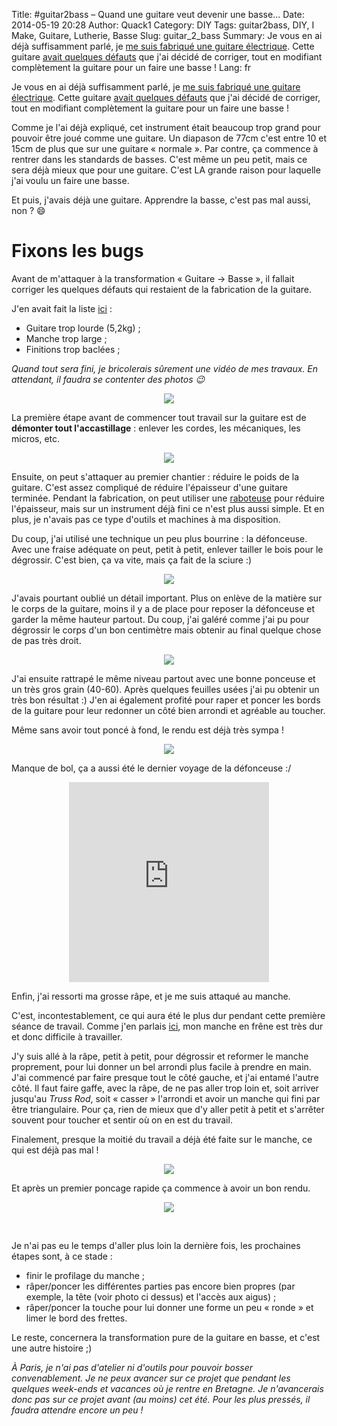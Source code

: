 Title: &#35;guitar2bass – Quand une guitare veut devenir une basse...
Date: 2014-05-19 20:28 
Author: Quack1
Category: DIY
Tags: guitar2bass, DIY, I Make, Guitare, Lutherie, Basse
Slug: guitar_2_bass
Summary: Je vous en ai déjà suffisamment parlé, je [me suis fabriqué une guitare électrique]({filename}/homemade_guitar.md). Cette guitare [avait quelques défauts]({filename}/homemade_guitar_rex.md) que j'ai décidé de corriger, tout en modifiant complètement la guitare pour un faire une basse ! 
Lang: fr

Je vous en ai déjà suffisamment parlé, je [me suis fabriqué une guitare électrique]({filename}/homemade_guitar.md). Cette guitare [avait quelques défauts]({filename}/homemade_guitar_rex.md) que j'ai décidé de corriger, tout en modifiant complètement la guitare pour un faire une basse ! 

Comme je l'ai déjà expliqué, cet instrument était beaucoup trop grand pour pouvoir être joué comme une guitare. Un diapason de 77cm c'est entre 10 et 15cm de plus que sur une guitare « normale ». Par contre, ça commence à rentrer dans les standards de basses. C'est même un peu petit, mais ce sera déjà mieux que pour une guitare. C'est LA grande raison pour laquelle j'ai voulu un faire une basse.

Et puis, j'avais déjà une guitare. Apprendre la basse, c'est pas mal aussi, non ? 😄

# Fixons les bugs

Avant de m'attaquer à la transformation « Guitare → Basse », il fallait corriger les quelques défauts qui restaient de la fabrication de la guitare. 

J'en avait fait la liste [ici]({filename}/homemade_guitar_rex.md) : 

- Guitare trop lourde (5,2kg) ;
- Manche trop large ;
- Finitions trop baclées ;

_Quand tout sera fini, je bricolerais sûrement une vidéo de mes travaux. En attendant, il faudra se contenter des photos 😉_

<div align=center><a href="/upload/guitar2bass_behind_the_scenes_HD.jpeg"><img src="/upload/guitar2bass_behind_the_scenes.png" align="center" /></a></div>

La première étape avant de commencer tout travail sur la guitare est de **démonter tout l'accastillage** : enlever les cordes, les mécaniques, les micros, etc.

<div align=center><a href="/upload/guitar2bass_demontage_HD.png"><img src="/upload/guitar2bass_demontage.png" align="center" /></a></div>

Ensuite, on peut s'attaquer au premier chantier : réduire le poids de la guitare. C'est assez compliqué de réduire l'épaisseur d'une guitare terminée. Pendant la fabrication, on peut utiliser une [raboteuse](http://fr.wikipedia.org/wiki/Raboteuse_%28bois%29) pour réduire l'épaisseur, mais sur un instrument déjà fini ce n'est plus aussi simple. Et en plus, je n'avais pas ce type d'outils et machines à ma disposition.

Du coup, j'ai utilisé une technique un peu plus bourrine : la défonceuse. Avec une fraise adéquate on peut, petit à petit, enlever tailler le bois pour le dégrossir. C'est bien, ça va vite, mais ça fait de la sciure :)

<div align=center><a href="/upload/guitar2bass_sciure_HD.jpg"><img src="/upload/guitar2bass_sciure.png" align="center" /></a></div>

J'avais pourtant oublié un détail important. Plus on enlève de la matière sur le corps de la guitare, moins il y a de place pour reposer la défonceuse et garder la même hauteur partout. Du coup, j'ai galéré comme j'ai pu pour dégrossir le corps d'un bon centimètre mais obtenir au final quelque chose de pas très droit.

<div align=center><a href="/upload/guitar2bass_degrossissage_HD.png"><img src="/upload/guitar2bass_degrossissage.png" align="center" /></a></div>

J'ai ensuite rattrapé le même niveau partout avec une bonne ponceuse et un très gros grain (40-60). Après quelques feuilles usées j'ai pu obtenir un très bon résultat :) J'en ai également profité pour raper et poncer les bords de la guitare pour leur redonner un côté bien arrondi et agréable au toucher. 

Même sans avoir tout poncé à fond, le rendu est déjà très sympa !

<div align=center><a href="/upload/guitar2bass_poncage_HD.png"><img src="/upload/guitar2bass_poncage.png" align="center" /></a></div>

Manque de bol, ça a aussi été le dernier voyage de la défonceuse :/

<div align=center><iframe class="vine-embed" src="https://vine.co/v/MrPgwxxYvgL/embed/postcard" width="320" height="320" frameborder="0"></iframe><script async src="//platform.vine.co/static/scripts/embed.js" charset="utf-8"></script></div>

Enfin, j'ai ressorti ma grosse râpe, et je me suis attaqué au manche.

C'est, incontestablement, ce qui aura été le plus dur pendant cette première séance de travail. Comme j'en parlais [ici](https://quack1.me/homemade_guitar_rex.html), mon manche en frêne est très dur et donc difficile à travailler.

J'y suis allé à la râpe, petit à petit, pour dégrossir et reformer le manche proprement, pour lui donner un bel arrondi plus facile à prendre en main. J'ai commencé par faire presque tout le côté gauche, et j'ai entamé l'autre côté. Il faut faire gaffe, avec la râpe, de ne pas aller trop loin et, soit arriver jusqu'au _Truss Rod_, soit « casser » l'arrondi et avoir un manche qui fini par être triangulaire. Pour ça, rien de mieux que d'y aller petit à petit et s'arrêter souvent pour toucher et sentir où on en est du travail.

Finalement, presque la moitié du travail a déjà été faite sur le manche, ce qui est déjà pas mal !

<div align=center><a href="/upload/guitar2bass_manche_profilage_HD.png"><img src="/upload/guitar2bass_manche_profilage.png" align="center" /></a></div>

Et après un premier poncage rapide ça commence à avoir un bon rendu.

<div align=center><a href="/upload/guitar2bass_manche_poncage_HD.png"><img src="/upload/guitar2bass_manche_poncage.png" align="center" /></a></div>

&nbsp;

Je n'ai pas eu le temps d'aller plus loin la dernière fois, les prochaines étapes sont, à ce stade :

- finir le profilage du manche ;
- râper/poncer les différentes parties pas encore bien propres (par exemple, la tête (voir photo ci dessus) et l'accès aux aigus) ;
- râper/poncer la touche pour lui donner une forme un peu « ronde » et limer le bord des frettes.

Le reste, concernera la transformation pure de la guitare en basse, et c'est une autre histoire ;)

_À Paris, je n'ai pas d'atelier ni d'outils pour pouvoir bosser convenablement. Je ne peux avancer sur ce projet que pendant les quelques week-ends et vacances où je rentre en Bretagne. Je n'avancerais donc pas sur ce projet avant (au moins) cet été. Pour les plus pressés, il faudra attendre encore un peu !_

